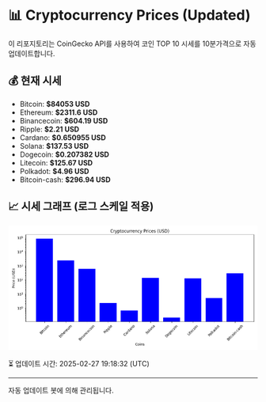 
# 📊 Cryptocurrency Prices (Updated)

이 리포지토리는 CoinGecko API를 사용하여 코인 TOP 10 시세를 10분가격으로 자동 업데이트합니다.

## 💰 현재 시세
- Bitcoin: **$84053 USD**
- Ethereum: **$2311.6 USD**
- Binancecoin: **$604.19 USD**
- Ripple: **$2.21 USD**
- Cardano: **$0.650955 USD**
- Solana: **$137.53 USD**
- Dogecoin: **$0.207382 USD**
- Litecoin: **$125.67 USD**
- Polkadot: **$4.96 USD**
- Bitcoin-cash: **$296.94 USD**

## 📈 시세 그래프 (로그 스케일 적용)
![Crypto Prices](crypto_prices.png)

⏳ 업데이트 시간: 2025-02-27 19:18:32 (UTC)

---
자동 업데이트 봇에 의해 관리됩니다.
